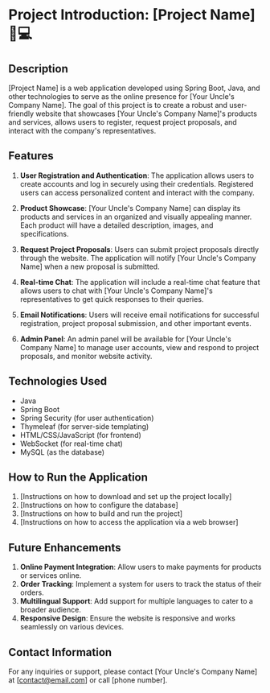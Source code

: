 # Project Introduction: [Project Name] 🏢💻

## Description
[Project Name] is a web application developed using Spring Boot, Java, and other technologies to serve as the online presence for [Your Uncle's Company Name]. The goal of this project is to create a robust and user-friendly website that showcases [Your Uncle's Company Name]'s products and services, allows users to register, request project proposals, and interact with the company's representatives.

## Features
1. **User Registration and Authentication**: The application allows users to create accounts and log in securely using their credentials. Registered users can access personalized content and interact with the company.

2. **Product Showcase**: [Your Uncle's Company Name] can display its products and services in an organized and visually appealing manner. Each product will have a detailed description, images, and specifications.

3. **Request Project Proposals**: Users can submit project proposals directly through the website. The application will notify [Your Uncle's Company Name] when a new proposal is submitted.

4. **Real-time Chat**: The application will include a real-time chat feature that allows users to chat with [Your Uncle's Company Name]'s representatives to get quick responses to their queries.

5. **Email Notifications**: Users will receive email notifications for successful registration, project proposal submission, and other important events.

6. **Admin Panel**: An admin panel will be available for [Your Uncle's Company Name] to manage user accounts, view and respond to project proposals, and monitor website activity.

## Technologies Used
- Java
- Spring Boot
- Spring Security (for user authentication)
- Thymeleaf (for server-side templating)
- HTML/CSS/JavaScript (for frontend)
- WebSocket (for real-time chat)
- MySQL (as the database)

## How to Run the Application
1. [Instructions on how to download and set up the project locally]
2. [Instructions on how to configure the database]
3. [Instructions on how to build and run the project]
4. [Instructions on how to access the application via a web browser]

## Future Enhancements
1. **Online Payment Integration**: Allow users to make payments for products or services online.
2. **Order Tracking**: Implement a system for users to track the status of their orders.
3. **Multilingual Support**: Add support for multiple languages to cater to a broader audience.
4. **Responsive Design**: Ensure the website is responsive and works seamlessly on various devices.

## Contact Information
For any inquiries or support, please contact [Your Uncle's Company Name] at [contact@email.com] or call [phone number].
